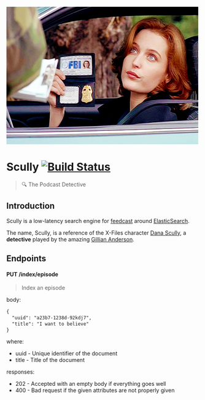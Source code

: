 ![Dana](https://github.com/feedcast/scully/raw/master/docs/logo.png "Dana")

# Scully [![Build Status](https://travis-ci.org/feedcast/scully.svg?branch=master)](https://travis-ci.org/feedcast/scully)
> :mag: The Podcast Detective

## Introduction

Scully is a low-latency search engine for [feedcast](https://feedcast.io) around [ElasticSearch](https://github.com/elastic/elasticsearch).

The name, Scully, is a reference of the X-Files character [Dana Scully](https://en.wikipedia.org/wiki/Dana_Scully), a **detective** played by the amazing [Gillian Anderson](https://en.wikipedia.org/wiki/Gillian_Anderson).

## Endpoints

#### PUT /index/episode
> Index an episode

body:
```
{
  "uuid": "a23b7-1238d-92kdj7",
  "title": "I want to believe"
}
```

where:
* uuid - Unique identifier of the document
* title - Title of the document

responses:
* 202 - Accepted with an empty body if everything goes well
* 400 - Bad request if the given attributes are not properly given
